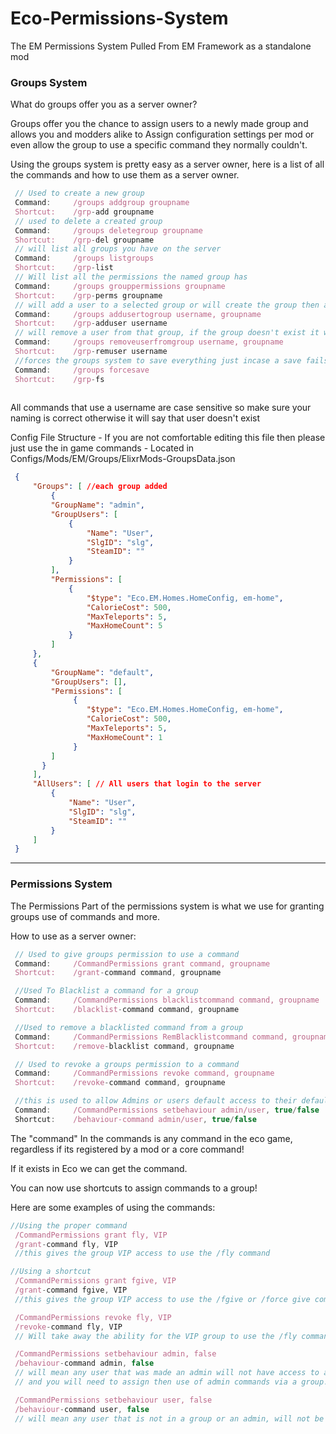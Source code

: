 # Eco-Permissions-System
The EM Permissions System Pulled From EM Framework as a standalone mod

### Groups System

What do groups offer you as a server owner?

Groups offer you the chance to assign users to a newly made group and allows you and modders alike to Assign configuration settings per mod or even allow the group to use a specific command they normally couldn't.

Using the groups system is pretty easy as a server owner, here is a list of all the commands and how to use them as a server owner.

            
```ts
 // Used to create a new group
 Command:     /groups addgroup groupname
 Shortcut:    /grp-add groupname
 // used to delete a created group
 Command:     /groups deletegroup groupname
 Shortcut:    /grp-del groupname
 // will list all groups you have on the server
 Command:     /groups listgroups
 Shortcut:    /grp-list
 // Will list all the permissions the named group has
 Command:     /groups grouppermissions groupname
 Shortcut:    /grp-perms groupname
 // will add a user to a selected group or will create the group then add the user too it
 Command:     /groups addusertogroup username, groupname
 Shortcut:    /grp-adduser username
 // will remove a user from that group, if the group doesn't exist it will tell you
 Command:     /groups removeuserfromgroup username, groupname
 Shortcut:    /grp-remuser username
 //forces the groups system to save everything just incase a save fails
 Command:     /groups forcesave
 Shortcut:    /grp-fs
                
```
    
All commands that use a username are case sensitive so make sure your naming is correct otherwise it will say that user doesn't exist

Config File Structure - If you are not comfortable editing this file then please just use the in game commands - Located in Configs/Mods/EM/Groups/ElixrMods-GroupsData.json

```json
 {
     "Groups": [ //each group added
         {
         "GroupName": "admin",
         "GroupUsers": [
             {
                 "Name": "User",
                 "SlgID": "slg",
                 "SteamID": ""
             }
         ],
         "Permissions": [
             {
                 "$type": "Eco.EM.Homes.HomeConfig, em-home",
                 "CalorieCost": 500,
                 "MaxTeleports": 5,
                 "MaxHomeCount": 5
             }
         ]
     },
     {
         "GroupName": "default",
         "GroupUsers": [],
         "Permissions": [
              {
                 "$type": "Eco.EM.Homes.HomeConfig, em-home",
                 "CalorieCost": 500,
                 "MaxTeleports": 5,
                 "MaxHomeCount": 1
              }
         ]
       }
     ],
     "AllUsers": [ // All users that login to the server
         {
             "Name": "User",
             "SlgID": "slg",
             "SteamID": ""
         }
     ]
 }
```                
---

### Permissions System

The Permissions Part of the permissions system is what we use for granting groups use of commands and more.

How to use as a server owner:

            
```ts
 // Used to give groups permission to use a command
 Command:     /CommandPermissions grant command, groupname
 Shortcut:    /grant-command command, groupname

 //Used To Blacklist a command for a group
 Command:     /CommandPermissions blacklistcommand command, groupname
 Shortcut:    /blacklist-command command, groupname

 //Used to remove a blacklisted command from a group
 Command:     /CommandPermissions RemBlacklistcommand command, groupname
 Shortcut:    /remove-blacklist command, groupname

 // Used to revoke a groups permission to a command
 Command:     /CommandPermissions revoke command, groupname
 Shortcut:    /revoke-command command, groupname

 //this is used to allow Admins or users default access to their default commands
 Command:     /CommandPermissions setbehaviour admin/user, true/false
 Shortcut:    /behaviour-command admin/user, true/false
```                

    
The "command" In the commands is any command in the eco game, regardless if its registered by a mod or a core command!

If it exists in Eco we can get the command.

You can now use shortcuts to assign commands to a group!

Here are some examples of using the commands:

                
```ts
//Using the proper command
 /CommandPermissions grant fly, VIP
 /grant-command fly, VIP
 //this gives the group VIP access to use the /fly command

//Using a shortcut
 /CommandPermissions grant fgive, VIP
 /grant-command fgive, VIP
 //this gives the group VIP access to use the /fgive or /force give command

 /CommandPermissions revoke fly, VIP 
 /revoke-command fly, VIP
 // Will take away the ability for the VIP group to use the /fly command

 /CommandPermissions setbehaviour admin, false 
 /behaviour-command admin, false
 // will mean any user that was made an admin will not have access to admin commands anymore
 // and you will need to assign then use of admin commands via a group.

 /CommandPermissions setbehaviour user, false 
 /behaviour-command user, false
 // will mean any user that is not in a group or an admin, will not be able to use any command witho
